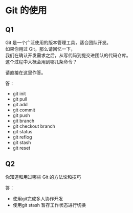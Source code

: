 # Git 的使用

## Q1

Git 是一个广泛使用的版本管理工具，适合团队开发。  
如果你用过 Git，那么请回忆一下，  
我们在确认开发需求之后，从写代码到提交进团队的代码仓库。  
这个过程中大概会用到哪几条命令？

请直接在这里作答。

答：
- git init
- git pull
- git add
- git commit
- git push
- git branch
- git checkout branch
- git status
- git reflog
- git stash
- git reset

## Q2

你知道和用过哪些 Git 的方法论和技巧

答：
- 使用git完成多人协作开发
- 使用git stash 暂存工作状态进行切换
